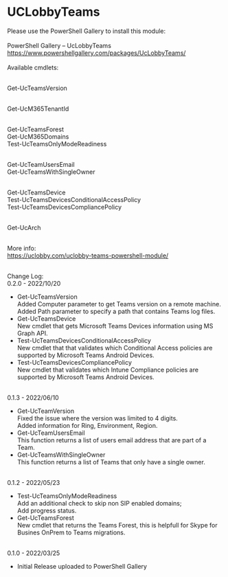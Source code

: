 # UCLobbyTeams

Please use the PowerShell Gallery to install this module:
<br/>
<br/>PowerShell Gallery – UcLobbyTeams
<br/> https://www.powershellgallery.com/packages/UcLobbyTeams/
<br/>
<br/>Available cmdlets:

<br/>Get-UcTeamsVersion

<br/>Get-UcM365TenantId 

<br/>Get-UcTeamsForest
<br/>Get-UcM365Domains
<br/>Test-UcTeamsOnlyModeReadiness

<br/>Get-UcTeamUsersEmail
<br/>Get-UcTeamsWithSingleOwner

<br/>Get-UcTeamsDevice
<br/>Test-UcTeamsDevicesConditionalAccessPolicy
<br/>Test-UcTeamsDevicesCompliancePolicy

<br/>Get-UcArch

<br/>More info:
<br/>https://uclobby.com/uclobby-teams-powershell-module/

<br/>Change Log:
<br/>0.2.0 - 2022/10/20
<ul>
  <li>Get-UcTeamsVersion
  <br/>Added Computer parameter to get Teams version on a remote machine.
  <br/>Added Path parameter to specify a path that contains Teams log files.</li>
  <li>Get-UcTeamsDevice
  <br/>New cmdlet that gets Microsoft Teams Devices information using MS Graph API.
  </li>
  <li>Test-UcTeamsDevicesConditionalAccessPolicy
  <br/>New cmdlet that that validates which Conditional Access policies are supported by Microsoft Teams Android Devices.</li>
  <li>Test-UcTeamsDevicesCompliancePolicy
  <br/>New cmdlet that validates which Intune Compliance policies are supported by Microsoft Teams Android Devices.</li>
</ul>
<br/>0.1.3 - 2022/06/10
<ul>
  <li>Get-UcTeamVersion
  <br/>Fixed the issue where the version was limited to 4 digits.
  <br/>Added information for Ring, Environment, Region.</li>
  <li>Get-UcTeamUsersEmail
  <br/>This function returns a list of users email address that are part of a Team.</li>
  </li>
  <li>Get-UcTeamsWithSingleOwner
  <br/>This function returns a list of Teams that only have a single owner.</li>
  </li>
</ul>
<br/>0.1.2 - 2022/05/23
<ul>
  <li>Test-UcTeamsOnlyModeReadiness
  <br/>Add an additional check to skip non SIP enabled domains;
  <br/>Add progress status.</li>
  </li>
  <li>Get-UcTeamsForest
  <br/>New cmdlet that returns the Teams Forest, this is helpfull for Skype for Busines OnPrem to Teams migrations.</li>
</ul>
<br/>0.1.0 - 2022/03/25
<ul>
  <li>Initial Release uploaded to PowerShell Gallery</li>
</ul>
